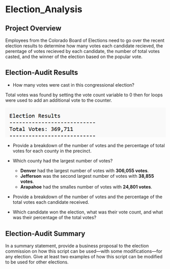# Election_Analysis

## Project Overview
Employees from the Colorado Board of Elections need to go over the recent election results to determine how many votes each candidate recieved, the perentage of votes recieved by each candidate, the number of total votes casted, and the winner of the election based on the popular vote.


## Election-Audit Results 

* How many votes were cast in this congressional election?

Total votes was found by setting the vote count variable to 0 then for loops were used to add an additional vote to the counter.

![total votes](https://github.com/vanessaneang/Election_Analysis/blob/main/Resources/total_votes.png)

* Provide a breakdown of the number of votes and the percentage of total votes for each county in the precinct.

* Which county had the largest number of votes?

  - **Denver** had the largest number of votes with **306,055 votes**.
  - **Jefferson** was the second largest number of votes with **38,855 votes**.
  - **Arapahoe** had the smalles number of votes with **24,801 votes**.

* Provide a breakdown of the number of votes and the percentage of the total votes each candidate received.

* Which candidate won the election, what was their vote count, and what was their percentage of the total votes?

## Election-Audit Summary
In a summary statement, provide a business proposal to the election commission on how this script can be used—with some modifications—for any election. Give at least two examples of how this script can be modified to be used for other elections.
